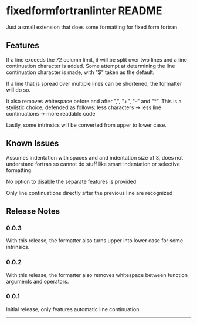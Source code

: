 # fixedformfortranlinter README

Just a small extension that does some formatting for fixed form fortran.

## Features

If a line exceeds the 72 column limit, it will be split over two lines and a line continuation character is added. Some attempt at determining the line continuation character is made, with "$" taken as the default.

If a line that is spread over multiple lines can be shortened, the formatter will do so.

It also removes whitespace before and after ",", "+", "-" and "*". This is a stylistic choice, defended as follows: less characters -> less line continuations -> more readable code

Lastly, some intrinsics will be converted from upper to lower case.

## Known Issues

Assumes indentation with spaces and and indentation size of 3, does not understand fortran so cannot do stuff like smart indentation or selective formatting.

No option to disable the separate features is provided

Only line continuations directly after the previous line are recognized

## Release Notes

### 0.0.3

With this release, the formatter also turns upper into lower case for some intrinsics.

### 0.0.2

With this release, the formatter also removes whitespace between function arguments and operators.

### 0.0.1

Initial release, only features automatic line continuation.

-----------------------------------------------------------------------------------------------------------

<!-- ## Working with Markdown

**Note:** You can author your README using Visual Studio Code.  Here are some useful editor keyboard shortcuts:

* Split the editor (`Cmd+\` on macOS or `Ctrl+\` on Windows and Linux)
* Toggle preview (`Shift+CMD+V` on macOS or `Shift+Ctrl+V` on Windows and Linux)
* Press `Ctrl+Space` (Windows, Linux) or `Cmd+Space` (macOS) to see a list of Markdown snippets

### For more information

* [Visual Studio Code's Markdown Support](http://code.visualstudio.com/docs/languages/markdown)
* [Markdown Syntax Reference](https://help.github.com/articles/markdown-basics/)

**Enjoy!** -->
